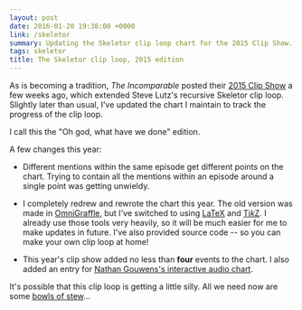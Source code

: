 ```yaml
---
layout: post
date: 2016-01-20 19:38:00 +0000
link: /skeletor
summary: Updating the Skeletor clip loop chart for the 2015 Clip Show.
tags: skeletor
title: The Skeletor clip loop, 2015 edition
---
```


As is becoming a tradition, *The Incomparable* posted their [2015 Clip Show](https://www.theincomparable.com/theincomparable/281/index.php) a few weeks ago, which extended Steve Lutz's recursive Skeletor clip loop.
Slightly later than usual, I've updated the chart I maintain to track the progress of the clip loop.

I call this the "Oh god, what have we done" edition.

A few changes this year:

*   Different mentions within the same episode get different points on the chart.  Trying to contain all the mentions within an episode around a single point was getting unwieldy.

*   I completely redrew and rewrote the chart this year.  The old version was made in [OmniGraffle](https://www.omnigroup.com/omnigraffle), but I've switched to using [LaTeX](https://en.wikipedia.org/wiki/LaTeX) and [Ti*k*Z](https://en.wikipedia.org/wiki/PGF/TikZ).  I already use those tools very heavily, so it will be much easier for me to make updates in future.  I've also provided source code -- so you can make your own clip loop at home!

*   This year's clip show added no less than **four** events to the chart.  I also added an entry for [Nathan Gouwens's interactive audio chart](http://gouwens.net/skeletors-all-the-way-down/).

It's possible that this clip loop is getting a little silly. All we need now are some [bowls of stew](https://www.theincomparable.com/tpk/45/index.php)…
